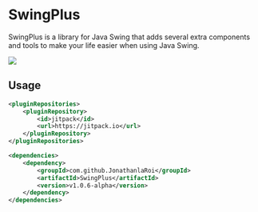 # SwingPlus
SwingPlus is a library for Java Swing that adds several extra components and tools to make your life easier when using Java Swing.

[![](https://jitpack.io/v/JonathanlaRoi/SwingPlus.svg)](https://jitpack.io/#JonathanlaRoi/SwingPlus)
## Usage
```xml
<pluginRepositories>
    <pluginRepository>
        <id>jitpack</id>
        <url>https://jitpack.io</url>
    </pluginRepository>
</pluginRepositories>

<dependencies>
    <dependency>
        <groupId>com.github.JonathanlaRoi</groupId>
        <artifactId>SwingPlus</artifactId>
        <version>v1.0.6-alpha</version>
    </dependency>
</dependencies>
```
